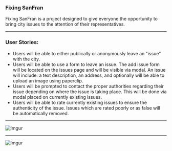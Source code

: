 <h3>Fixing SanFran</h3>

<p>Fixing SanFran is a project designed to give everyone the opportunity to bring city issues to the attention of their representatives.</p>
<hr/>
<h3>User Stories:</h3>
<ul> 
  <li>Users will be able to either publically or anonymously leave an "issue" with the city.</li> 
  <li>Users will be able to use a form to leave an issue. The add issue form will be located on the issues page and will be visible via modal. An issue will include: a text description, an address, and optionally will be able to upload an image using paperclip.</li> 
  <li>Users will be prompted to contact the proper authorities regarding their issue depending on where the issue is taking place. This will be done via modal placed on currently existing issues.</li>
  <li> Users will be able to rate currently existing issues to ensure the authenticity of the issue. Issues which are rated poorly or as false will be automatically removed.</li>
</ul>
<hr/>

![Imgur](https://i.imgur.com/20ETHG0.jpg)

<hr/>

![Imgur](https://i.imgur.com/CNiHAgy.jpg)




